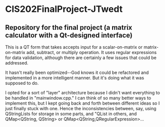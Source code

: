 # CIS202FinalProject-JTwedt
## Repository for the final project (a matrix calculator with a Qt-designed interface)

This is a QT form that takes accepts input for a scalar-on-matrix or matrix-on-matrix add, subtract, or multiply operation.
It uses regular expressions for data validation, although there are certainly a few issues that could be addressed.

It hasn't really been optimized--God knows it could be refactored and implemented in a more intelligent manner.  But it's
doing what it was supposed to do.

I opted for a sort of "layer" architecture because I didn't want everything to be handled in "mainwindow.cpp."  I can think of
so many better ways to implement this, but I kept going back and forth between different ideas so I just finally stuck with one.
Hence the inconsistencies between, say, using QStringLists for storage in some parts, and "QList<QString> in others, and QMap<QString, QString> or QMap<QString,QRegularExpression>...

